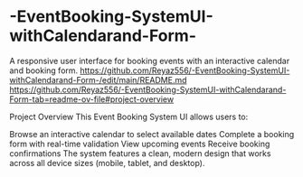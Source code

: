 # -EventBooking-SystemUI-withCalendarand-Form-
A responsive user interface for booking events with an interactive calendar and booking form.
https://github.com/Reyaz556/-EventBooking-SystemUI-withCalendarand-Form-/edit/main/README.md
https://github.com/Reyaz556/-EventBooking-SystemUI-withCalendarand-Form-tab=readme-ov-file#project-overview

Project Overview
This Event Booking System UI allows users to:

Browse an interactive calendar to select available dates
Complete a booking form with real-time validation
View upcoming events
Receive booking confirmations
The system features a clean, modern design that works across all device sizes (mobile, tablet, and desktop).
